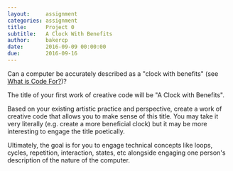 ```yaml
---
layout:     assignment
categories: assignment
title:      Project 0
subtitle:   A Clock With Benefits
author:     bakercp
date:       2016-09-09 00:00:00
due:        2016-09-16
---
```


Can a computer be accurately described as a "clock with benefits" (see [What is Code For?](http://www.bloomberg.com/graphics/2016-paul-ford-what-is-code/))?

The title of your first work of creative code will be "A Clock with Benefits".

Based on your existing artistic practice and perspective, create a work of creative code that allows you to make sense of this title.  You may take it very literally (e.g. create a more beneficial clock) but it may be more interesting to engage the title poetically.

Ultimately, the goal is for you to engage technical concepts like loops, cycles, repetition, interaction, states, etc alongside engaging one person's description of the nature of the computer.
